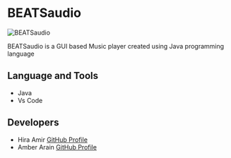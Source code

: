 # BEATSaudio
<img src="https://github.com/Hira-Amir/BEATSaudio/blob/main/BEATSaudio.PNG" alt="BEATSaudio" >
  
BEATSaudio is a GUI based Music player created using Java programming language

## Language and Tools
- Java
- Vs Code 

## Developers
- Hira Amir [GitHub Profile ](https://github.com/Hira-Amir)
- Amber Arain [GitHub Profile](https://github.com/Ambar-Ghaffar)
